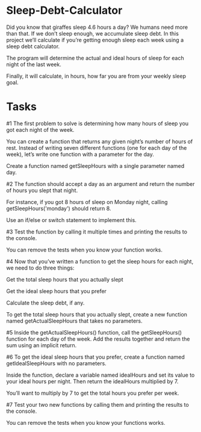 # Sleep-Debt-Calculator

Did you know that giraffes sleep 4.6 hours a day? We humans need more than that. If we don’t sleep enough, we accumulate sleep debt. In this project we’ll calculate if you’re getting enough sleep each week using a sleep debt calculator.

The program will determine the actual and ideal hours of sleep for each night of the last week.

Finally, it will calculate, in hours, how far you are from your weekly sleep goal.

# Tasks

#1 The first problem to solve is determining how many hours of sleep you got each night of the week.

You can create a function that returns any given night’s number of hours of rest. Instead of writing seven different functions (one for each day of the week), let’s write one function with a parameter for the day.

Create a function named getSleepHours with a single parameter named day.

#2 The function should accept a day as an argument and return the number of hours you slept that night.

For instance, if you got 8 hours of sleep on Monday night, calling getSleepHours('monday') should return 8.

Use an if/else or switch statement to implement this.

#3 Test the function by calling it multiple times and printing the results to the console.

You can remove the tests when you know your function works.

#4 Now that you’ve written a function to get the sleep hours for each night, we need to do three things:

Get the total sleep hours that you actually slept

Get the ideal sleep hours that you prefer

Calculate the sleep debt, if any.

To get the total sleep hours that you actually slept, create a new function named getActualSleepHours that takes no parameters.

#5 Inside the getActualSleepHours() function, call the getSleepHours() function for each day of the week. Add the results together and return the sum using an implicit return.

#6 To get the ideal sleep hours that you prefer, create a function named getIdealSleepHours with no parameters.

Inside the function, declare a variable named idealHours and set its value to your ideal hours per night. Then return the idealHours multiplied by 7.

You’ll want to multiply by 7 to get the total hours you prefer per week.

#7 Test your two new functions by calling them and printing the results to the console.

You can remove the tests when you know your functions works.
